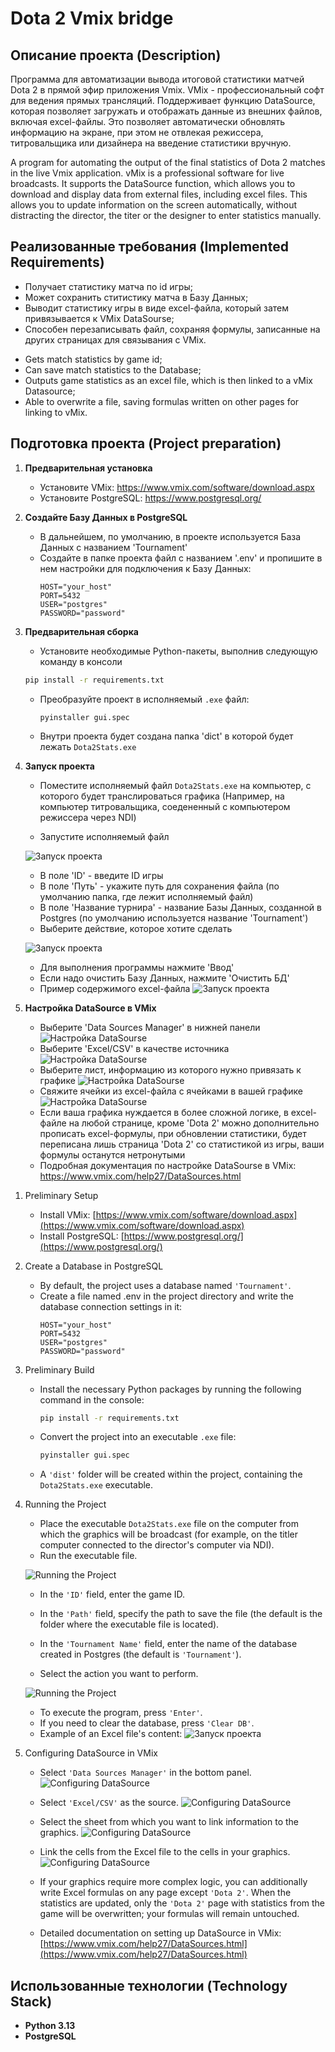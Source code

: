 # Dota 2 Vmix bridge

## Описание проекта (Description)

Программа для автоматизации вывода итоговой статистики матчей Dota 2 в прямой эфир приложения Vmix.
VMix - профессиональный софт для ведения прямых трансляций. Поддерживает функцию DataSource,
которая позволяет загружать и отображать данные из внешних файлов, включая excel-файлы.
Это позволяет автоматически обновлять информацию на экране, при этом не отвлекая режиссера, титровальщика или дизайнера на введение статистики вручную.

A program for automating the output of the final statistics of Dota 2 matches in the live Vmix application.
vMix is a professional software for live broadcasts. It supports the DataSource function,
which allows you to download and display data from external files, including excel files.
This allows you to update information on the screen automatically, without distracting the director, the titer or the designer to enter statistics manually.

## Реализованные требования (Implemented Requirements)

- Получает статистику матча по id игры;
- Может сохранить ститистику матча в Базу Данных;
- Выводит статистику игры в виде excel-файла, который затем привязывается к VMix DataSourse;
- Способен перезаписывать файл, сохраняя формулы, записанные на других страницах для связывания с VMix.

<!--Space-->

- Gets match statistics by game id;
- Can save match statistics to the Database;
- Outputs game statistics as an excel file, which is then linked to a vMix Datasource;
- Able to overwrite a file, saving formulas written on other pages for linking to vMix.

## Подготовка проекта (Project preparation)

1. **Предварительная установка**
   * Установите VMix: https://www.vmix.com/software/download.aspx
   * Установите PostgreSQL: https://www.postgresql.org/


2. **Создайте Базу Данных в PostgreSQL**
   * В дальнейшем, по умолчанию, в проекте используется База Данных с названием 'Tournament'
   * Cоздайте в папке проекта файл с названием '.env' и пропишите в нем настройки для подключения к Базу Данных:
      ```
      HOST="your_host"
      PORT=5432
      USER="postgres"
      PASSWORD="password"
      ```


3. **Предварительная сборка**
   * Установите необходимые Python-пакеты, выполнив следующую команду в консоли

   ```bash
   pip install -r requirements.txt
   ```
   
   * Преобразуйте проект в исполняемый ```.exe``` файл:
   
     ```pyinstaller gui.spec```

   * Внутри проекта будет создана папка 'dict' в которой будет лежать ```Dota2Stats.exe```


4. **Запуск проекта**
   * Поместите исполняемый файл ```Dota2Stats.exe``` на компьютер, с которого будет транслироваться графика
   (Например, на компьютер титровальщика, соедененный с компьютером режиссера через NDI)

   * Запустите исполняемый файл 
   
   ![Запуск проекта](preview/preview5.png)
   * В поле 'ID' - введите ID игры
   * В поле 'Путь' - укажите путь для сохранения файла (по умолчанию папка, где лежит исполняемый файл)
   * В поле 'Название турнира' - название Базы Данных, созданной в Postgres (по умолчанию используется название 'Tournament')
   * Выберите действие, которое хотите сделать
   
   ![Запуск проекта](preview/preview6.png)
   * Для выполнения программы нажмите 'Ввод'
   * Если надо очистить Базу Данных, нажмите 'Очистить БД'
   * Пример содержимого excel-файла
   ![Запуск проекта](preview/preview7.png)
   


5. **Настройка DataSource в VMix**
   * Выберите 'Data Sources Manager' в нижней панели   
   ![Настройка DataSourse](preview/preview1.png)
   * Выберите 'Excel/CSV' в качестве источника 
   ![Настройка DataSourse](preview/preview2.png)
   * Выберите лист, информацию из которого нужно привязать к графике
   ![Настройка DataSourse](preview/preview3.png)
   * Свяжите ячейки из excel-файла с ячейками в вашей графике
   ![Настройка DataSourse](preview/preview4.png)
   * Если ваша графика нуждается в более сложной логике, в excel-файле на любой странице, кроме 'Dota 2' можно дополнительно прописать
     excel-формулы, при обновлении статистики, будет переписана лишь страница 'Dota 2' со статистикой из игры, ваши формулы останутся нетронутыми
   * Подробная документация по настройке DataSourse в VMix: https://www.vmix.com/help27/DataSources.html



<!--Space-->



1. Preliminary Setup
   *   Install VMix: [https://www.vmix.com/software/download.aspx](https://www.vmix.com/software/download.aspx)
   *   Install PostgreSQL: [https://www.postgresql.org/](https://www.postgresql.org/)


2. Create a Database in PostgreSQL
   *   By default, the project uses a database named `'Tournament'`.
   * Create a file named .env in the project directory and write the database connection settings in it:
      ```
      HOST="your_host"
      PORT=5432
      USER="postgres"
      PASSWORD="password"
      ```

3. Preliminary Build
   *   Install the necessary Python packages by running the following command in the console:

       ```bash
       pip install -r requirements.txt
       ```

   *   Convert the project into an executable `.exe` file:

       ```bash
       pyinstaller gui.spec
       ```

   *   A `'dist'` folder will be created within the project, containing the `Dota2Stats.exe` executable.


4. Running the Project
   *   Place the executable `Dota2Stats.exe` file on the computer from which the graphics will be broadcast (for example, on the titler computer connected to the director's computer via NDI).
   *   Run the executable file.
   
   ![Running the Project](preview/preview5.png)

   *   In the `'ID'` field, enter the game ID.
   *   In the `'Path'` field, specify the path to save the file (the default is the folder where the executable file is located).
   *   In the `'Tournament Name'` field, enter the name of the database created in Postgres (the default is `'Tournament'`).

   *   Select the action you want to perform.
   
   ![Running the Project](preview/preview6.png)

   *   To execute the program, press `'Enter'`.
   *   If you need to clear the database, press `'Clear DB'`.
   * Example of an Excel file's content:
   ![Запуск проекта](preview/preview7.png)


5. Configuring DataSource in VMix

   *   Select `'Data Sources Manager'` in the bottom panel.
       ![Configuring DataSource](preview/preview1.png)

   *   Select `'Excel/CSV'` as the source.
       ![Configuring DataSource](preview/preview2.png)

   *   Select the sheet from which you want to link information to the graphics.
       ![Configuring DataSource](preview/preview3.png)

   *   Link the cells from the Excel file to the cells in your graphics.
       ![Configuring DataSource](preview/preview4.png)

   *   If your graphics require more complex logic, you can additionally write Excel formulas on any page except `'Dota 2'`. When the statistics are updated, only the `'Dota 2'` page with statistics from the game will be overwritten; your formulas will remain untouched.

   *   Detailed documentation on setting up DataSource in VMix: [https://www.vmix.com/help27/DataSources.html](https://www.vmix.com/help27/DataSources.html)

## Использованные технологии (Technology Stack)

- **Python 3.13**
- **PostgreSQL**